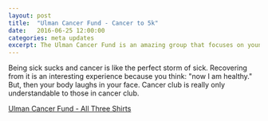 ```yaml
---
layout: post
title:  "Ulman Cancer Fund - Cancer to 5k"
date:   2016-06-25 12:00:00
categories: meta updates
excerpt: The Ulman Cancer Fund is an amazing group that focuses on young adult cancer. I participated in their Cancer to 5k program and it was a wonderful experience.
---
```

Being sick sucks and cancer is like the perfect storm of sick. Recovering from
it is an interesting experience because you think: "now I am healthy." But,
then your body laughs in your face. Cancer club is really only understandable
to those in cancer club.


[Ulman Cancer Fund - All Three Shirts](https://www.dropbox.com/s/rptwk2tkfm54vk1/ulman_coach_survivor_sherpa.jpg?dl=0)
